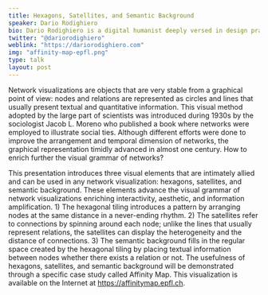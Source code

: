 ```yaml
---
title: Hexagons, Satellites, and Semantic Background
speaker: Dario Rodighiero
bio: Dario Rodighiero is a digital humanist deeply versed in design practice. He is a postdoctoral research fellow at EPFL and member of the Laboratory of Digital Humanities directed by Frédéric Kaplan. His work focuses on the visual representation of individuals, especially on the mapping of academic collectives and their dynamics.
twitter: "@dariorodighiero"
weblink: "https://dariorodighiero.com"
img: "affinity-map-epfl.png"
type: talk
layout: post
---
```

Network visualizations are objects that are very stable from a graphical point of view: nodes and relations are represented as circles and lines that usually present textual and quantitative information. This visual method adopted by the large part of scientists was introduced during 1930s by the sociologist Jacob L. Moreno who published a book where networks were employed to illustrate social ties. Although different efforts were done to improve the arrangement and temporal dimension of networks, the graphical representation timidly advanced in almost one century. How to enrich further the visual grammar of networks?


This presentation introduces three visual elements that are intimately allied and can be used in any network visualization: hexagons, satellites, and semantic background. These elements advance the visual grammar of network visualizations enriching interactivity, aesthetic, and information amplification. 1) The hexagonal tiling introduces a pattern by arranging nodes at the same distance in a never-ending rhythm. 2) The satellites refer to connections by spinning around each node; unlike the lines that usually represent relations, the satellites can display the heterogeneity and the distance of connections. 3) The semantic background fills in the regular space created by the hexagonal tiling by placing textual information between nodes whether there exists a relation or not.
The usefulness of hexagons, satellites, and semantic background will be demonstrated through a specific case study called Affinity Map. This visualization is available on the Internet at https://affinitymap.epfl.ch.
